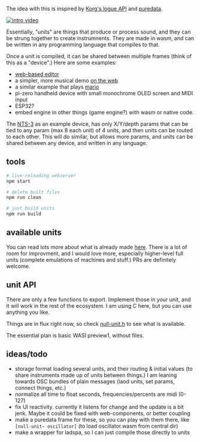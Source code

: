 The idea with this is inspired by [Korg's logue API](https://korginc.github.io/logue-sdk/) and [puredata](https://puredata.info/).

[![intro video](https://img.youtube.com/vi/69S7uBG3oiI/0.jpg)](https://youtu.be/69S7uBG3oiI)

Essentially, "units" are things that produce or process sound, and they can be strung together to create instrumnents. They are made in wasm, and can be written in any programming language that compiles to that.

Once a unit is compiled, it can be shared between multiple frames (think of this as a "device".) Here are some examples:

- [web-based editor](http://konsumer.js.org/null-units/)
- a simpler, more musical demo [on the web](https://konsumer.js.org/null-units/rickroll.htm)
- a similar example that plays [mario](https://konsumer.js.org/null-units/mario.htm)
- pi-zero handheld device with small monochrome OLED screen and MIDI input
- ESP32?
- embed engine in other things (game engine?) with wasm or native code.

The [NTS-3](https://www.korg.com/us/products/dj/nts_3/) as an example device, has only X/Y/depth params that can be tied to any param (max 8 each unit) of 4 units, and then units can be routed to each other. This will do similar, but allows more params, and units can be shared between any device, and written in any language.

## tools

```bash
# live-reloading webserver
npm start

# delete built files
npm run clean

# just build units
npm run build
```

## available units

You can read lots more about what is already made [here](UNITS.md). There is a lot of room for improvment, and I would love more, especially higher-level full units (complete emulations of machines and stuff.) PRs are definitely welcome.


## unit API

There are only a few functions to export. Implement those in your unit, and it will work in the rest of the ecosystem. I am using C here, but you can use anything you like.

Things are in flux right now, so check [null-unit.h](units/null-unit.h) to see what is available.

The essential plan is basic WASI preview1, without files.


## ideas/todo

- storage format loading several units, and their routing & initial values (to share instruments made up of units between things.) I am leaning towards OSC bundles of plain messages (laod units, set params, connect things, etc.)
- normalize all time to float seconds, frequencies/percents are midi (0-127)
- fix UI reactivity. currently it listens for change and the update is a bit jenk. Maybe it could be fixed with web-components, or better coupling
- make a puredata frame for these, so you can play with them there, like `[null-unit~ oscillator]` (to load oscillator.wasm from central dir)
- make a wrapper for ladspa, so I can just compile those directly to units
